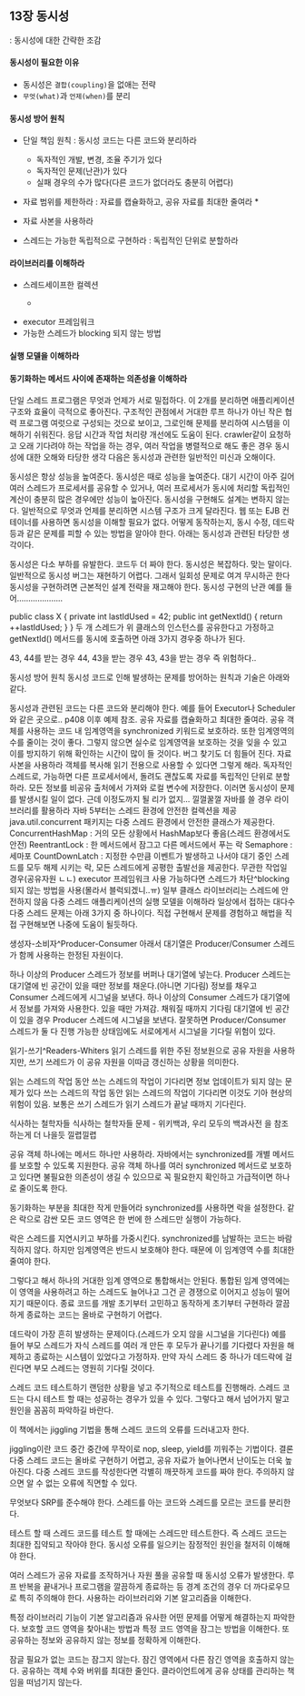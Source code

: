## 13장 동시성
: 동시성에 대한 간략한 조감

#### 동시성이 필요한 이유
* 동시성은 `결합(coupling)`을 없애는 전략
* `무엇(what)`과 `언제(when)`를 분리


#### 동시성 방어 원칙
* 단일 책임 원칙 : 동시성 코드는 다른 코드와 분리하라
    * 독자적인 개발, 변경, 조율 주기가 있다
    * 독자적인 문제(난관)가 있다
    * 실패 경우의 수가 많다(다른 코드가 없더라도 충분히 어렵다)

* 자료 범위를 제한하라 : 자료를 캡슐화하고, 공유 자료를 최대한 줄여라
    * 
* 자료 사본을 사용하라
* 스레드는 가능한 독립적으로 구현하라 : 독립적인 단위로 분할하라

#### 라이브러리를 이해하라
* 스레드세이프한 컬렉션
    * ~~~
* executor 프레임워크
* 가능한 스레드가 blocking 되지 않는 방법

#### 실행 모델을 이해하라

#### 동기화하는 메서드 사이에 존재하는 의존성을 이해하라 


단일 스레드 프로그램은 무엇과 언제가 서로 밀접하다.
이 2개를 분리하면 애플리케이션 구조와 효율이 극적으로 좋아진다.
구조적인 관점에서 거대한 루프 하나가 아닌 작은 협력 프로그램 여럿으로 구성되는 것으로 보이고, 그로인해 문제를 분리하여 시스템을 이해하기 쉬워진다.
응답 시간과 작업 처리량 개선에도 도움이 된다.
crawler같이 요청하고 오래 기다려야 하는 작업을 하는 경우, 여러 작업을 병렬적으로 해도 좋은 경우
동시성에 대한 오해와 타당한 생각
다음은 동시성과 관련한 일반적인 미신과 오해이다.

동시성은 항상 성능을 높여준다.
동시성은 때로 성능을 높여준다.
대기 시간이 아주 길어 여러 스레드가 프로세서를 공유할 수 있거나, 여러 프로세서가 동시에 처리할 독립적인 계산이 충분히 많은 경우에만 성능이 높아진다.
동시성을 구현해도 설계는 변하지 않는다.
일반적으로 무엇과 언제를 분리하면 시스템 구조가 크게 달라진다.
웹 또는 EJB 컨테이너를 사용하면 동시성을 이해할 필요가 없다.
어떻게 동작하는지, 동시 수정, 데드락 등과 같은 문제를 피할 수 있는 방법을 알아야 한다.
아래는 동시성과 관련된 타당한 생각이다.

동시성은 다소 부하를 유발한다.
코드두 더 짜야 한다.
동시성은 복잡하다.
맞는 말이다.
일반적으로 동시성 버그는 재현하기 어렵다.
그래서 일회성 문제로 여겨 무시하곤 한다
동시성을 구현하려면 근본적인 설계 전략을 재고해야 한다.
동시성 구현의 난관
예를 들어………………..

public class X {
	private int lastIdUsed = 42;
	public int getNextId() {
		return ++lastIdUsed;
	}
}
두 개 스레드가 위 클래스의 인스턴스를 공유한다고 가정하고 getNextId() 메서드를 동시에 호출하면 아래 3가지 경우중 하나가 된다.

43, 44를 받는 경우
44, 43을 받는 경우
43, 43을 받는 경우
즉 위험하다..

동시성 방어 원칙
동시성 코드로 인해 발생하는 문제를 방어하는 원칙과 기술은 아래와 같다.

동시성과 관련된 코드는 다른 코드와 분리해야 한다.
예를 들어 Executor나 Scheduler와 같은 곳으로.. p408 이후 예제 참조.
공유 자료를 캡슐화하고 최대한 줄여라.
공유 객체를 사용하는 코드 내 임계영역을 synchronized 키워드로 보호하라.
또한 임계영역의 수를 줄이는 것이 좋다. 그렇지 않으면 실수로 임계영역을 보호하는 것을 잊을 수 있고 이를 방지하기 위해 확인하는 시간이 많이 들 것이다. 버그 찾기도 더 힘들어 진다.
자료 사본을 사용하라
객체를 복사해 읽기 전용으로 사용할 수 있다면 그렇게 해라.
독자적인 스레드로, 가능하면 다른 프로세서에서, 돌려도 괜찮도록 자료를 독립적인 단위로 분할하라.
모든 정보를 비공유 출처에서 가져와 로컬 변수에 저장한다.
이러면 동시성이 문제를 발생시킬 일이 없다. 근데 이정도까지 될 리가 없지… 낄껄꿀껄
자바를 쓸 경우 라이브러리를 활용하라
자바 5부터는 스레드 환경에 안전한 컬렉션을 제공
java.util.concurrent 패키지는 다중 스레드 환경에서 안전한 클래스가 제공한다.
ConcurrentHashMap : 거의 모든 상황에서 HashMap보다 좋음(스레드 환경에서도 안전)
ReentrantLock : 한 메서드에서 잠그고 다른 메서드에서 푸는 락
Semaphore : 세마포
CountDownLatch : 지정한 수만큼 이벤트가 발생하고 나서야 대기 중인 스레드를 모두 해제 시키는 락, 모든 스레드에게 공평한 출발선을 제공한다.
무관한 작업일 경우(공유자원 ㄴㄴ) executor 프레임워크 사용
가능하다면 스레드가 차단^blocking 되지 않는 방법을 사용(몰라서 블럭되겠니..ㅠ)
일부 클래스 라이브러리는 스레드에 안전하지 않음
다중 스레드 애플리케이션의 실행 모델을 이해하라
일상에서 접하는 대다수 다중 스레드 문제는 아래 3가지 중 하나이다. 직접 구현해서 문제를 경험하고 해법을 직접 구현해보면 나중에 도움이 될듯하다.

생성자-소비자^Producer-Consumer
아래서 대기열은 Producer/Consumer 스레드가 함께 사용하는 한정된 자원이다.

하나 이상의 Producer 스레드가 정보를 버퍼나 대기열에 넣는다.
Producer 스레드는 대기열에 빈 공간이 있을 때만 정보를 채운다.(아니면 기다림)
정보를 채우고 Consumer 스레드에게 시그널을 보낸다.
하나 이상의 Consumer 스레드가 대기열에서 정보를 가져와 사용한다.
있을 때만 가져감. 채워질 때까지 기다림
대기열에 빈 공간이 있을 경우 Producer 스레드에 시그널을 보낸다.
잘못하면 Producer/Consumer 스레드가 둘 다 진행 가능한 상태임에도 서로에게서 시그널을 기다릴 위험이 있다.

읽기-쓰기^Readers-Whiters
읽기 스레드를 위한 주된 정보원으로 공유 자원을 사용하지만, 쓰기 쓰레드가 이 공유 자원을 이따금 갱신하는 상황을 의미한다.

읽는 스레드의 작업 동안 쓰는 스레드의 작업이 기다리면 정보 업데이트가 되지 않는 문제가 있다
쓰는 스레드의 작업 동안 읽는 스레드의 작업이 기다리면 이것도 기아 현상의 위험이 있음.
보통은 쓰기 스레드가 읽기 스레드가 끝날 때까지 기다린다.

식사하는 철학자들
식사하는 철학자들 문제 - 위키백과, 우리 모두의 백과사전 을 참조하는게 더 나을듯 낄렵낄렵

공유 객체 하나에는 메서드 하나만 사용하라.
자바에서는 synchronized를 개별 메서드를 보호할 수 있도록 지원한다.
공유 객체 하나를 여러 synchronized 메서드로 보호하고 있다면 불필요한 의존성이 생길 수 있으므로 꼭 필요한지 확인하고 가급적이면 하나로 줄이도록 한다.

동기화하는 부분을 최대한 작게 만들어라
synchronized를 사용하면 락을 설정한다. 같은 락으로 감싼 모든 코드 영역은 한 번에 한 스레드만 실행이 가능하다.

락은 스레드를 지연시키고 부하를 가중시킨다.
synchronized를 남발하는 코드는 바람직하지 않다.
하지만 임계영역은 반드시 보호해야 한다. 때문에 이 임계영역 수를 최대한 줄여야 한다.

그렇다고 해서 하나의 거대한 임계 영역으로 통합해서는 안된다. 통합된 임계 영역에는 이 영역을 사용하려고 하는 스레드도 늘어나고 그건 곧 경쟁으로 이어지고 성능이 떨어지기 때문이다.
종료 코드를 개발 초기부터 고민하고 동작하게 초기부터 구현하라
깔끔하게 종료하는 코드는 올바로 구현하기 어렵다.

데드락이 가장 흔히 발생하는 문제이다.(스레드가 오지 않을 시그널을 기다린다)
예를 들어 부모 스레드가 자식 스레드를 여러 개 만든 후 모두가 끝나기를 기다렸다 자원을 해제하고 종료하는 시스템이 있었다고 가정하자. 만약 자식 스레드 중 하나가 데드락에 걸린다면 부모 스레드는 영원히 기다릴 것이다.

스레드 코드 테스트하기
랜덤한 상황을 넣고 주기적으로 테스트를 진행해라. 스레드 코드는 다시 테스트 할 때는 성공하는 경우가 있을 수 있다. 그렇다고 해서 넘어가지 말고 원인을 꼼꼼히 파악하길 바란다.

이 책에서는 jiggling 기법을 통해 스레드 코드의 오류를 드러내고자 한다.

jiggling이란 코드 중간 중간에 무작이로 nop, sleep, yield를 끼워주는 기법이다.
결론
다중 스레드 코드는 올바로 구현하기 어렵고, 공유 자료가 늘어나면서 난이도는 더욱 높아진다.
다중 스레드 코드를 작성한다면 각별히 깨끗하게 코드를 짜야 한다. 주의하지 않으면 알 수 없는 오류에 직면할 수 있다.

무엇보다 SRP를 준수해야 한다. 스레드를 아는 코드와 스레드를 모르는 코드를 분리한다.

테스트 할 때 스레드 코드를 테스트 할 때에는 스레드만 테스트한다.
즉 스레드 코드는 최대한 집약되고 작아야 한다.
동시성 오류를 일으키는 잠정적인 원인을 철저히 이해해야 한다.

여러 스레드가 공유 자료를 조작하거나 자원 풀을 공유할 때 동시성 오류가 발생한다.
루프 반복을 끝내거나 프로그램을 깔끔하게 종료하는 등 경계 조건의 경우 더 까다로우므로 특히 주의해야 한다.
사용하는 라이브러리와 기본 알고리즘을 이해한다.

특정 라이브러리 기능이 기본 알고리즘과 유사한 어떤 문제를 어떻게 해결하는지 파악한다.
보호할 코드 영역을 찾아내는 방법과 특정 코드 영역을 잠그는 방법을 이해한다. 또 공유하는 정보와 공유하지 않는 정보를 정확하게 이해한다.

잠글 필요가 없는 코드는 잠그지 않는다.
잠긴 영역에서 다른 잠긴 영역을 호출하지 않는다.
공유하는 객체 수와 버위를 최대한 줄인다.
클라이언트에게 공유 상태를 관리하는 책임을 떠넘기지 않는다.